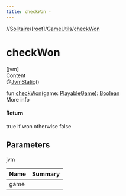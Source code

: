 ```yaml
---
title: checkWon -
---
```

//[Solitaire](../../index.md)/[[root]](../index.md)/[GameUtils](index.md)/[checkWon](check-won.md)



# checkWon  
[jvm]  
Content  
@[JvmStatic](https://kotlinlang.org/api/latest/jvm/stdlib/kotlin.jvm/-jvm-static/index.html)()  
  
fun [checkWon](check-won.md)(game: [PlayableGame](../-playable-game/index.md)): [Boolean](https://kotlinlang.org/api/latest/jvm/stdlib/kotlin/-boolean/index.html)  
More info  


#### Return  


true if won otherwise false



## Parameters  
  
jvm  
  
|  Name|  Summary| 
|---|---|
| <a name="/GameUtils/checkWon/#PlayableGame/PointingToDeclaration/"></a>game| <a name="/GameUtils/checkWon/#PlayableGame/PointingToDeclaration/"></a>
  
  



